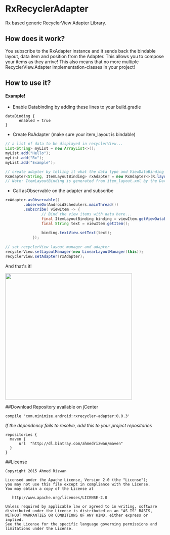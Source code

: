 # RxRecyclerAdapter
Rx based generic RecyclerView Adapter Library. 

## How does it work?
You subscribe to the RxAdapter instance and it sends back the bindable layout, data item and position from the Adapter. This allows you to compose your items as they arrive! This also means that no more multiple RecyclerView.Adapter implementation-classes in your project!

## How to use it? 
#### Example!
- Enable Databinding by adding these lines to your build.gradle
```Gradle
dataBinding {
      enabled = true
}
```
- Create RxAdapter (make sure your item_layout is bindable)
```java
// a list of data to be displayed in recyclerView...
List<String> myList = new ArrayList<>();
myList.add("Hello");
myList.add("Rx");
myList.add("Example");

// create adapter by telling it what the data type and ViewDataBinding type is...
RxAdapter<String, ItemLayoutBinding> rxAdapter = new RxAdapter<>(R.layout.item_layout, myList);
// Note: ItemLayoutBinding is generated from item_layout.xml by the Databinding Library
```
- Call asObservable on the adapter and subscribe
```java
rxAdapter.asObservable()
        .observeOn(AndroidSchedulers.mainThread())
        .subscribe( viewItem -> {
                // Bind the view items with data here...
                final ItemLayoutBinding binding = viewItem.getViewDataBinding();
                final String text = viewItem.getItem();
                
                binding.textView.setText(text);
            });
        
// set recyclerView layout manager and adapter 
recyclerView.setLayoutManager(new LinearLayoutManager(this));
recyclerView.setAdapter(rxAdapter);
```
And that's it!

<img src="https://raw.githubusercontent.com/ahmedrizwan/RxRecyclerAdapter/master/app/src/main/res/drawable/recycler_adapter.png" width=400px  />


##Download 
Repository available on jCenter

```Gradle
compile 'com.minimize.android:rxrecycler-adapter:0.0.3'
```
*If the dependency fails to resolve, add this to your project repositories*
```Gradle
repositories {
  maven {
      url  "http://dl.bintray.com/ahmedrizwan/maven" 
  }
}
```

##License 
```
Copyright 2015 Ahmed Rizwan

Licensed under the Apache License, Version 2.0 (the "License");
you may not use this file except in compliance with the License.
You may obtain a copy of the License at

   http://www.apache.org/licenses/LICENSE-2.0

Unless required by applicable law or agreed to in writing, software
distributed under the License is distributed on an "AS IS" BASIS,
WITHOUT WARRANTIES OR CONDITIONS OF ANY KIND, either express or implied.
See the License for the specific language governing permissions and
limitations under the License.
```
